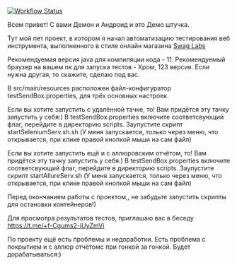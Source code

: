 [![Workflow Status](https://github.com/ILiaBer/testSendBox/workflows/Test/badge.svg)](https://github.com/ILiaBer/testSendBox/actions/workflows/test.yaml)

Всем привет! С вами Демон и Андроид и это Демо штучка. 

Тут мой пет проект, в котором я начал автоматизацию тестирования веб инструмента, выполненного в стиле онлайн магазина [Swag Labs](https://www.saucedemo.com/)

Рекомендуемая версия java для компиляции кода - 11.
Рекомендуемый браузер на вашем пк для запуска тестов - Хром, 123 версия. Если нужна другая, то скажите, сделаю под вас.


В src/main/resources расположен файл-конфигуратор testSendBox.properties, для трёх основных настроек.

Если вы хотите запустить с удалённой тачке, то! 
Вам придётся эту тачку запустить у себя:) 
В testSendBox.properties включите соответсвующий флаг, перейдите в директорию scripts. Заупустите скрипт startSeleniumServ.sh.sh (У меня запускается, только через меню, что открывается, при клике правой кнопкой мыши на сам файл)


Если вы хотите запустить ещё и с аллюровским отчётом, то! 
Вам придётся эту тачку запустить у себя:) 
В testSendBox.properties включите соответсвующий флаг, перейдите в директорию scripts. Заупустите скрипт startAllureServ.sh (У меня запускается, только через меню, что открывается, при клике правой кнопкой мыши на сам файл)



Перед окончанием работы с проектом,, не забудьте запустить скрипты для остановки контейнеров!) 

Для просмотра результатов тестов, приглашаю вас в беседу https://t.me/+f-Cgums2-iUyZmVi

По проекту ещё есть проблемы и недоработки. Есть проблема с покрытием  и с аллюр отчётомс при гонкой за гонкой. Будет дорабатываться:)
